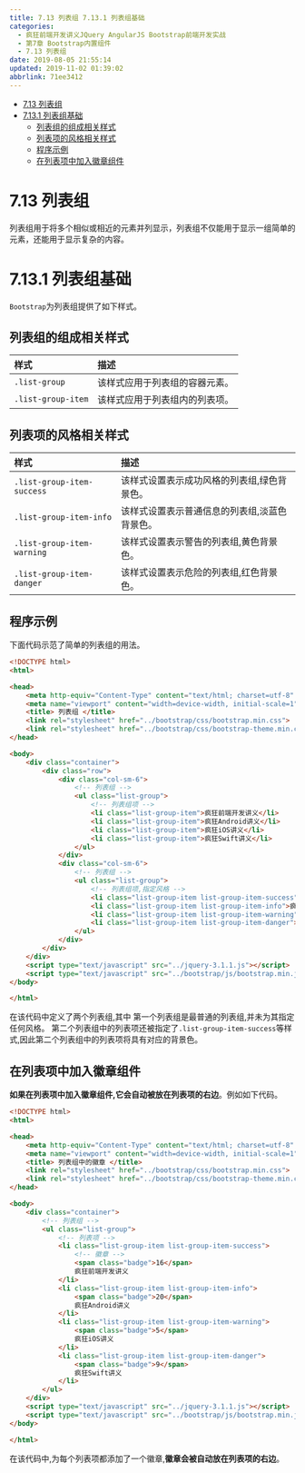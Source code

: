 ```yaml
---
title: 7.13 列表组 7.13.1 列表组基础
categories: 
  - 疯狂前端开发讲义JQuery AngularJS Bootstrap前端开发实战
  - 第7章 Bootstrap内置组件
  - 7.13 列表组
date: 2019-08-05 21:55:14
updated: 2019-11-02 01:39:02
abbrlink: 71ee3412
---
```

- [7.13 列表组](/ReadingNotes/71ee3412/#7-13-列表组)
- [7.13.1 列表组基础](/ReadingNotes/71ee3412/#7-13-1-列表组基础)
    - [列表组的组成相关样式](/ReadingNotes/71ee3412/#列表组的组成相关样式)
    - [列表项的风格相关样式](/ReadingNotes/71ee3412/#列表项的风格相关样式)
    - [程序示例](/ReadingNotes/71ee3412/#程序示例)
    - [在列表项中加入徽章组件](/ReadingNotes/71ee3412/#在列表项中加入徽章组件)

<!--more-->
<script src="https://cdn.bootcss.com/jquery/3.4.0/jquery.slim.min.js"></script>
<script>$(document).ready(function () {$(".post-body > ul:nth-child(1)").hide();});</script>

<!--end-->
<!--SSTStart-->
# 7.13 列表组 #
列表组用于将多个相似或相近的元素并列显示，列表组不仅能用于显示一组简单的元素，还能用于显示复杂的内容。
# 7.13.1 列表组基础 #
`Bootstrap`为列表组提供了如下样式。

## 列表组的组成相关样式 ##

|样式|描述|
|:---|:---|
|`.list-group`|该样式应用于列表组的容器元素。|
|`.list-group-item`|该样式应用于列表组内的列表项。|
## 列表项的风格相关样式 ##
|样式|描述|
|:---|:---|
|`.list-group-item-success`|该样式设置表示成功风格的列表组,绿色背景色。|
|`.list-group-item-info`|该样式设置表示普通信息的列表组,淡蓝色背景色。|
|`.list-group-item-warning`|该样式设置表示警告的列表组,黄色背景色。|
|`.list-group-item-danger`|该样式设置表示危险的列表组,红色背景色。|
## 程序示例 ##
下面代码示范了简单的列表组的用法。
```html
<!DOCTYPE html>
<html>

<head>
	<meta http-equiv="Content-Type" content="text/html; charset=utf-8" />
	<meta name="viewport" content="width=device-width, initial-scale=1">
	<title> 列表组 </title>
	<link rel="stylesheet" href="../bootstrap/css/bootstrap.min.css">
	<link rel="stylesheet" href="../bootstrap/css/bootstrap-theme.min.css">
</head>

<body>
	<div class="container">
		<div class="row">
			<div class="col-sm-6">
				<!-- 列表组 -->
				<ul class="list-group">
					<!-- 列表组项 -->
					<li class="list-group-item">疯狂前端开发讲义</li>
					<li class="list-group-item">疯狂Android讲义</li>
					<li class="list-group-item">疯狂iOS讲义</li>
					<li class="list-group-item">疯狂Swift讲义</li>
				</ul>
			</div>
			<div class="col-sm-6">
				<!-- 列表组 -->
				<ul class="list-group">
					<!-- 列表组项,指定风格 -->
					<li class="list-group-item list-group-item-success">疯狂前端开发讲义</li>
					<li class="list-group-item list-group-item-info">疯狂Android讲义</li>
					<li class="list-group-item list-group-item-warning">疯狂iOS讲义</li>
					<li class="list-group-item list-group-item-danger">疯狂Swift讲义</li>
				</ul>
			</div>
		</div>
	</div>
	<script type="text/javascript" src="../jquery-3.1.1.js"></script>
	<script type="text/javascript" src="../bootstrap/js/bootstrap.min.js"></script>
</body>

</html>
```
在该代码中定义了两个列表组,其中
第一个列表组是最普通的列表组,并未为其指定任何风格。
第二个列表组中的列表项还被指定了`.list-group-item-success`等样式,因此第二个列表组中的列表项将具有对应的背景色。
## 在列表项中加入徽章组件 ##
**如果在列表项中加入徽章组件,它会自动被放在列表项的右边**。例如如下代码。
```html
<!DOCTYPE html>
<html>

<head>
	<meta http-equiv="Content-Type" content="text/html; charset=utf-8" />
	<meta name="viewport" content="width=device-width, initial-scale=1">
	<title> 列表组中的徽章 </title>
	<link rel="stylesheet" href="../bootstrap/css/bootstrap.min.css">
	<link rel="stylesheet" href="../bootstrap/css/bootstrap-theme.min.css">
</head>

<body>
	<div class="container">
		<!-- 列表组 -->
		<ul class="list-group">
			<!-- 列表项 -->
			<li class="list-group-item list-group-item-success">
				<!-- 徽章 -->
				<span class="badge">16</span>
				疯狂前端开发讲义
			</li>
			<li class="list-group-item list-group-item-info">
				<span class="badge">20</span>
				疯狂Android讲义
			</li>
			<li class="list-group-item list-group-item-warning">
				<span class="badge">5</span>
				疯狂iOS讲义
			</li>
			<li class="list-group-item list-group-item-danger">
				<span class="badge">9</span>
				疯狂Swift讲义
			</li>
		</ul>
	</div>
	<script type="text/javascript" src="../jquery-3.1.1.js"></script>
	<script type="text/javascript" src="../bootstrap/js/bootstrap.min.js"></script>
</body>

</html>
```
在该代码中,为每个列表项都添加了一个徽章,**徽章会被自动放在列表项的右边**。
<!--SSTStop-->

